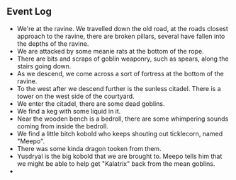 
## Event Log

- We're at the ravine. We travelled down the old road, at the roads closest approach to the ravine, there are broken pillars, several have fallen into the depths of the ravine.
- We are attacked by some meanie rats at the bottom of the rope.
- There are bits and scraps of goblin weaponry, such as spears, along the stairs going down.
- As we descend, we come across a sort of fortress at the bottom of the ravine.
- To the west after we descend further is the sunless citadel. There is a tower on the west side of the courtyard.
- We enter the citadel, there are some dead goblins.
- We find a keg with some liquid in it.
- Near the wooden bench is a bedroll, there are some whimpering sounds coming from inside the bedroll.
- We find a little bitch kobold who keeps shouting out ticklecorn, named "Meepo".
- There was some kinda dragon tooken from them.
- Yusdryal is the big kobold that we are brought to. Meepo tells him that we might be able to help get "Kalatrix" back from the mean goblins.
- 